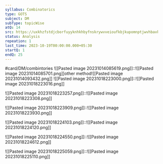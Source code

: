 ```yaml
---
syllabus: Combinatorics
type: GOTS
subject: DM
subType: topicWise
atQ: 14
src: https://uxkhzfstdjcborfuyyknhkhbyfnskrywvveioufkbjkupomnptjwvhbavkysuhi.vercel.app/gateoverflow.in/quiz/results.html?exam_id=318
status: Analysis
repeation: 1
last_time: 2023-10-19T00:00:00.000+05:30
startQ: 1
endQ: 25
---
```

#card/DM/combintories 
![[Pasted image 20231014085619.png]]::![[Pasted image 20231014085701.png]]other method![[Pasted image 20231014093432.png]]
![[Pasted image 20231018223000.png]]::![[Pasted image 20231018223016.png]]

 ![[Pasted image 20231018223257.png]]::![[Pasted image 20231018223308.png]]

![[Pasted image 20231018223909.png]]::![[Pasted image 20231018223930.png]]

 ![[Pasted image 20231018224103.png]]::![[Pasted image 20231018224120.png]]


![[Pasted image 20231018224550.png]]::![[Pasted image 20231018224612.png]]


![[Pasted image 20231018225059.png]]::![[Pasted image 20231018225110.png]]